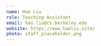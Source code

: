 ```yaml
---
name: Hao Liu
role: Teaching Assistant
email: hao.liu@cs.berkeley.edu
website: https://www.haoliu.site/
photo: staff_placeholder.png
---
```


